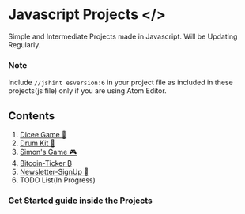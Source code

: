 # Javascript Projects </>

Simple and Intermediate Projects made in Javascript. Will be Updating Regularly.

### Note
Include `//jshint esversion:6` in your project file as included in these projects(js file) only if you are using Atom Editor.

## Contents 

1) [Dicee Game 🎲](https://github.com/LeWarEnds/Javascript-Projects/tree/master/Dicee)
2) [Drum Kit 🥁](https://github.com/LeWarEnds/Javascript-Projects/tree/master/Drum%20Kit/Drum%20Kit%20Starting%20Files)
3) [Simon's Game 🎮](https://github.com/LeWarEnds/Javascript-Projects/tree/master/Simon's%20Game/Simon%20Game)
4) [Bitcoin-Ticker ₿](https://github.com/LeWarEnds/Javascript-Projects/tree/master/Bitcoin-Ticker)
5) [Newsletter-SignUp 📰](https://github.com/LeWarEnds/Javascript-Projects/tree/master/Newsletter-SignUp)
6) TODO List(In Progress)

### Get Started guide inside the Projects
